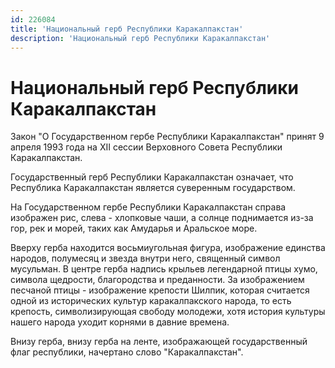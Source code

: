 ```yaml
---
id: 226084
title: 'Национальный герб Республики Каракалпакстан'
description: 'Национальный герб Республики Каракалпакстан'
---
```


# Национальный герб Республики Каракалпакстан

Закон "О Государственном гербе Республики Каракалпакстан" принят 9 апреля 1993 года на XII сессии Верховного Совета Республики Каракалпакстан.

Государственный герб Республики Каракалпакстан означает, что Республика Каракалпакстан является суверенным государством.

На Государственном гербе Республики Каракалпакстан справа изображен рис, слева - хлопковые чаши, а солнце поднимается из-за гор, рек и морей, таких как Амударья и Аральское море.

Вверху герба находится восьмиугольная фигура, изображение единства народов, полумесяц и звезда внутри него, священный символ мусульман. В центре герба надпись крыльев легендарной птицы хумо, символа щедрости, благородства и преданности. За изображением песчаной птицы - изображение крепости Шилпик, которая считается одной из исторических культур каракалпакского народа, то есть крепость, символизирующая свободу молодежи, хотя история культуры нашего народа уходит корнями в давние времена.

Внизу герба, внизу герба на ленте, изображающей государственный флаг республики, начертано слово "Каракалпакстан".
